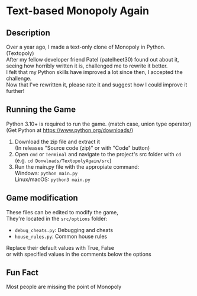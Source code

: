 # Text-based Monopoly Again

## Description

Over a year ago, I made a text-only clone of Monopoly in Python. (Textopoly)  
After my fellow developer friend Patel (patelheet30) found out about it,  
seeing how horribly written it is, challenged me to rewrite it better.  
I felt that my Python skills have improved a lot since then, I accepted the challenge.  
Now that I've rewritten it, please rate it and suggest how I could improve it further!

## Running the Game

Python 3.10+ is required to run the game. (match case, union type operator)  
(Get Python at https://www.python.org/downloads/)

1. Download the zip file and extract it  
   (In releases "Source code (zip)" or with "Code" button)
2. Open ```cmd``` or ```Terminal``` and navigate to the project's src folder
   with ```cd```  
   (e.g. ```cd Donwloads/TextopolyAgain/src```)
3. Run the main.py file with the appropiate command:  
   Windows: ```python main.py```  
   Linux/macOS: ```python3 main.py```

## Game modification

These files can be edited to modify the game,  
They're located in the ```src/options``` folder:

- ```debug_cheats.py```: Debugging and cheats
- ```house_rules.py```: Common house rules

Replace their default values with True, False  
or with specified values in the comments below the options

## Fun Fact

Most people are missing the point of Monopoly

